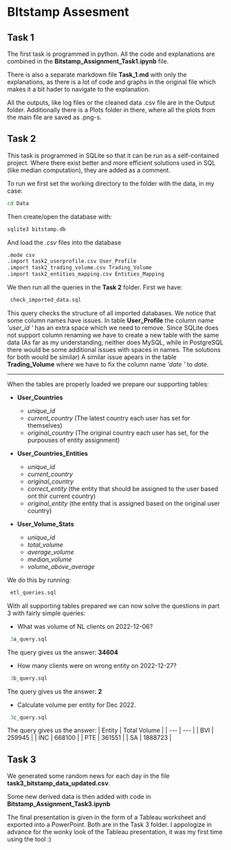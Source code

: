 # BItstamp Assesment

## Task 1
The first task is programmed in python. All the code and explanations are combined in the **Bitstamp_Assignment_Task1.ipynb** file.

There is also a separate markdown file **Task_1.md** with only the explanations, as there is a lot of code and graphs in the original file which makes it a bit hader to navigate to the explanation. 

All the outputs, like log files or the cleaned data .csv file are in the Output folder. Additionally there is a Plots folder in there, where all the plots from the main file are saved as .png-s.

## Task 2

This task is programmed in SQLite so that it can be run as a self-contained project. Where there exist better and more efficient solutions used in SQL (like median computation), they are added as a comment.

To run we first set the working directory to the folder with the data, in my case:

```bash
cd Data
```

Then create/open the database with:

```bash
sqlite3 bitstamp.db
```

And load the *.csv* files into the database

```bash
.mode csv
.import task2_userprofile.csv User_Profile
.import task2_trading_volume.csv Trading_Volume
.import task2_entities_mapping.csv Entities_Mapping
```

We then run all the queries in the **Task 2** folder. First we have:

```sql
 check_imported_data.sql 
```
This query checks the structure of all imported databases. We notice that some column names have issues. In table **User_Profile** the column name *'user_id '* has an extra space which we need to remove. Since SQLite does not support column renaming we have to create a new table with the same data (As far as my understanding, neither does MySQL, while in PostgreSQL there would be some additional issues with spaces in names. The solutions for both would be similar)
A similar issue apears in the table **Trading_Volume** where we have to fix the column name *'date '* to *date*.

----------------------

When the tables are properly loaded we prepare our supporting tables:
- **User_Countries**
    - *unique_id*
    - *current_country* (The latest country each user has set for themselves)
    - *original_country* (The original country each user has set, for the purpouses of entity assignment)

- **User_Countries_Entities**
    - *unique_id*
    - *current_country*
    - *original_country*
    - *correct_entity* (the entity that should be assigned to the user based ont thir current country)
    - *original_entity* (the entity that is assigned based on the original user country)

- **User_Volume_Stats**
    - *unique_id*
    - *total_volume*
    - *average_volume*
    - *median_volume*
    - *volume_above_average*

We do this by running:

```sql
 etl_queries.sql 
```

With all supporting tables prepared we can now solve the questions in part 3 with fairly simple queries:

- What was volume of NL clients on 2022-12-06?

```sql
 3a_query.sql 
```

The query gives us the answer: **34604**

- How many clients were on wrong entity on 2022-12-27?

```sql
 3b_query.sql 
```

The query gives us the answer: **2**

- Calculate volume per entity for Dec 2022.

```sql
 3c_query.sql 
```

The query gives us the answer:
| Entity | Total Volume |
| --- | --- |
| BVI | 259945 |
| INC | 668100 |
| PTE | 361551 |
| SA | 1888723 |


## Task 3

We generated some random news for each day in the file **task3_bitstamp_data_updated.csv**. 

Some new derived data is then added with code in **Bitstamp_Assignment_Task3.ipynb**

The final presentation is given in the form of a Tableau worksheet and exported into a PowerPoint. Both are in the Task 3 folder.
I appologize in advance for the wonky look of the Tableau presentation, it was my first time using the tool :)
